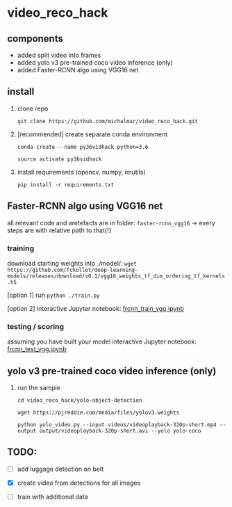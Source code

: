 # video_reco_hack 

## components
- added split video into frames
- added yolo v3 pre-trained coco video inference (only)
- added Faster-RCNN algo using VGG16 net

## install

1. clone repo

    `git clone https://github.com/michalmar/video_reco_hack.git`

1. [recommended] create separate conda environment

    `conda create --name py36vidhack python=3.6`
    
    `source activate py36vidhack`
1. install requirements (opencv, numpy, imutils)

    `pip install -r requirements.txt`

##  Faster-RCNN algo using VGG16 net
all relevant code and aretefacts are in folder: `faster-rcnn_vgg16` -> every steps are with relative path to that{!}

### training
download starting weights into ./model/: `wget https://github.com/fchollet/deep-learning-models/releases/download/v0.1/vgg16_weights_tf_dim_ordering_tf_kernels.h5`

[option 1] run `python ./train.py`

[option 2] interactive Jupyter notebook: [frcnn_train_vgg.ipynb](./frcnn_train_vgg.ipynb)



### testing / scoring
assuming you have built your model
interactive Jupyter notebook: [frcnn_test_vgg.ipynb](./frcnn_test_vgg.ipynb)


## yolo v3 pre-trained coco video inference (only)

1. run the sample
    
    `cd video_reco_hack/yolo-object-detection`

    `wget https://pjreddie.com/media/files/yolov3.weights`

    `python yolo_video.py --input videos/videoplayback-320p-short.mp4 --output output/videoplayback-320p-short.avi --yolo yolo-coco`



## TODO:
- [ ] add luggage detection on belt
- [x] create video from detections for all images 
- [ ] train with additional data


